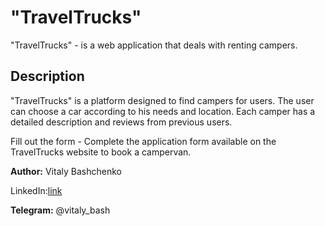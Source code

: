<h1>"TravelTrucks"</h1>

<p>"TravelTrucks" - is a web application that deals with renting campers.</p>

<h2>Description</h2>

<p>"TravelTrucks" is a platform designed to find campers for users. The user can
choose a car according to his needs and location. Each camper has a detailed
description and reviews from previous users.</p>

<p>Fill out the form - Complete the application form available on the TravelTrucks website to book a campervan.</p>

<p><b>Author:</b> Vitaly Bashchenko</p> 
<p>LinkedIn:<a href="https://www.linkedin.com/in/vitaly-baschenko/" target='_blank'>link</a></p>
<p><b>Telegram:</b> @vitaly_bash</p>
